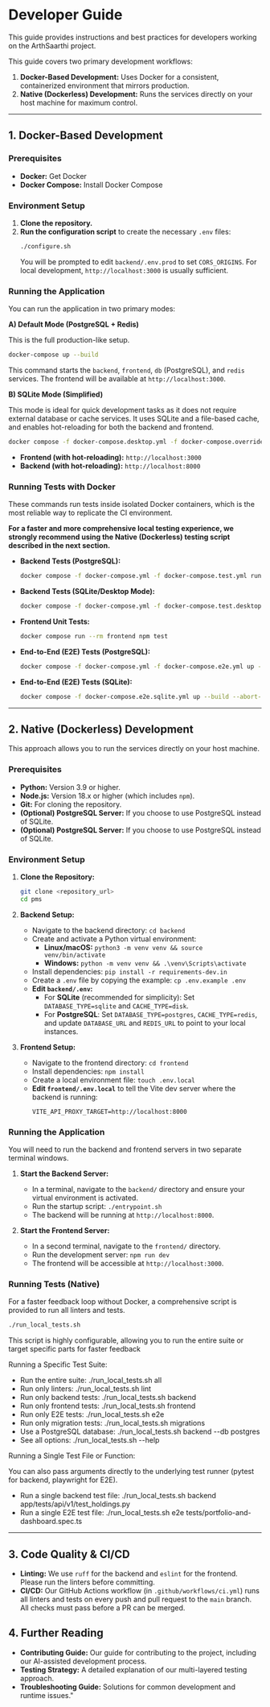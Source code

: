 # Developer Guide

This guide provides instructions and best practices for developers working on the ArthSaarthi project.

This guide covers two primary development workflows:
1.  **Docker-Based Development:** Uses Docker for a consistent, containerized environment that mirrors production.
2.  **Native (Dockerless) Development:** Runs the services directly on your host machine for maximum control.

---

## 1. Docker-Based Development

### Prerequisites

*   **Docker:** Get Docker
*   **Docker Compose:** Install Docker Compose

### Environment Setup

1.  **Clone the repository.**
2.  **Run the configuration script** to create the necessary `.env` files:
    ```bash
    ./configure.sh
    ```
    You will be prompted to edit `backend/.env.prod` to set `CORS_ORIGINS`. For local development, `http://localhost:3000` is usually sufficient.

### Running the Application

You can run the application in two primary modes:

**A) Default Mode (PostgreSQL + Redis)**

This is the full production-like setup.

```bash
docker-compose up --build
```
This command starts the `backend`, `frontend`, `db` (PostgreSQL), and `redis` services. The frontend will be available at `http://localhost:3000`.

**B) SQLite Mode (Simplified)**

This mode is ideal for quick development tasks as it does not require external database or cache services. It uses SQLite and a file-based cache, and enables hot-reloading for both the backend and frontend.

```bash
docker compose -f docker-compose.desktop.yml -f docker-compose.override.yml up --build
```
*   **Frontend (with hot-reloading):** `http://localhost:3000`
*   **Backend (with hot-reloading):** `http://localhost:8000`

### Running Tests with Docker


These commands run tests inside isolated Docker containers, which is the most reliable way to replicate the CI environment.

**For a faster and more comprehensive local testing experience, we strongly recommend using the Native (Dockerless) testing script described in the next section.**
*   **Backend Tests (PostgreSQL):**
    ```bash
    docker compose -f docker-compose.yml -f docker-compose.test.yml run --rm test
    ```
*   **Backend Tests (SQLite/Desktop Mode):**
    ```bash
    docker compose -f docker-compose.yml -f docker-compose.test.desktop.yml run --build --rm test-desktop
    ```
*   **Frontend Unit Tests:**
    ```bash
    docker compose run --rm frontend npm test
    ```
*   **End-to-End (E2E) Tests (PostgreSQL):**
    ```bash
    docker compose -f docker-compose.yml -f docker-compose.e2e.yml up --build --abort-on-container-exit
    ```
*   **End-to-End (E2E) Tests (SQLite):**
    ```bash
    docker compose -f docker-compose.e2e.sqlite.yml up --build --abort-on-container-exit
    ```
---

## 2. Native (Dockerless) Development
This approach allows you to run the services directly on your host machine.

### Prerequisites
 
*   **Python:** Version 3.9 or higher.
*   **Node.js:** Version 18.x or higher (which includes `npm`).
*   **Git:** For cloning the repository.
*   **(Optional) PostgreSQL Server:** If you choose to use PostgreSQL instead of SQLite. 
*   **(Optional) PostgreSQL Server:** If you choose to use PostgreSQL instead of SQLite.

### Environment Setup

1.  **Clone the Repository:**
    ```bash
    git clone <repository_url>
    cd pms
    ```
2.  **Backend Setup:**
    - Navigate to the backend directory: `cd backend`
    - Create and activate a Python virtual environment:
        - **Linux/macOS:** `python3 -m venv venv && source venv/bin/activate`
        - **Windows:** `python -m venv venv && .\venv\Scripts\activate`
    - Install dependencies: `pip install -r requirements-dev.in`
    - Create a `.env` file by copying the example: `cp .env.example .env`
    - **Edit `backend/.env`:**
        - For **SQLite** (recommended for simplicity): Set `DATABASE_TYPE=sqlite` and `CACHE_TYPE=disk`.
        - For **PostgreSQL**: Set `DATABASE_TYPE=postgres`, `CACHE_TYPE=redis`, and update `DATABASE_URL` and `REDIS_URL` to point to your local instances.

3.  **Frontend Setup:**
    - Navigate to the frontend directory: `cd frontend`
    - Install dependencies: `npm install`
    - Create a local environment file: `touch .env.local`
    - **Edit `frontend/.env.local`** to tell the Vite dev server where the backend is running:
        ```
        VITE_API_PROXY_TARGET=http://localhost:8000
        ```

### Running the Application

You will need to run the backend and frontend servers in two separate terminal windows. 

1.  **Start the Backend Server:**
    - In a terminal, navigate to the `backend/` directory and ensure your virtual environment is activated.
    - Run the startup script: `./entrypoint.sh`
    - The backend will be running at `http://localhost:8000`.

2.  **Start the Frontend Server:**
    - In a second terminal, navigate to the `frontend/` directory.
    - Run the development server: `npm run dev`
    - The frontend will be accessible at `http://localhost:3000`.

### Running Tests (Native)

For a faster feedback loop without Docker, a comprehensive script is provided to run all linters and tests.

```bash
./run_local_tests.sh
```

This script is highly configurable, allowing you to run the entire suite or target specific parts for faster feedback

Running a Specific Test Suite:  
* Run the entire suite: ./run_local_tests.sh all 
* Run only linters: ./run_local_tests.sh lint 
* Run only backend tests: ./run_local_tests.sh backend 
* Run only frontend tests: ./run_local_tests.sh frontend 
* Run only E2E tests: ./run_local_tests.sh e2e 
* Run only migration tests: ./run_local_tests.sh migrations 
* Use a PostgreSQL database: ./run_local_tests.sh backend --db postgres 
* See all options: ./run_local_tests.sh --help 
 
Running a Single Test File or Function: 
 
You can also pass arguments directly to the underlying test runner (pytest for backend, playwright for E2E). 
* Run a single backend test file: ./run_local_tests.sh backend app/tests/api/v1/test_holdings.py 
* Run a single E2E test file: ./run_local_tests.sh e2e tests/portfolio-and-dashboard.spec.ts

---

## 3. Code Quality & CI/CD

*   **Linting:** We use `ruff` for the backend and `eslint` for the frontend. Please run the linters before committing.
*   **CI/CD:** Our GitHub Actions workflow (in `.github/workflows/ci.yml`) runs all linters and tests on every push and pull request to the `main` branch. All checks must pass before a PR can be merged.

## 4. Further Reading

*   **Contributing Guide:** Our guide for contributing to the project, including our AI-assisted development process.
*   **Testing Strategy:** A detailed explanation of our multi-layered testing approach.
*   **Troubleshooting Guide:** Solutions for common development and runtime issues."
